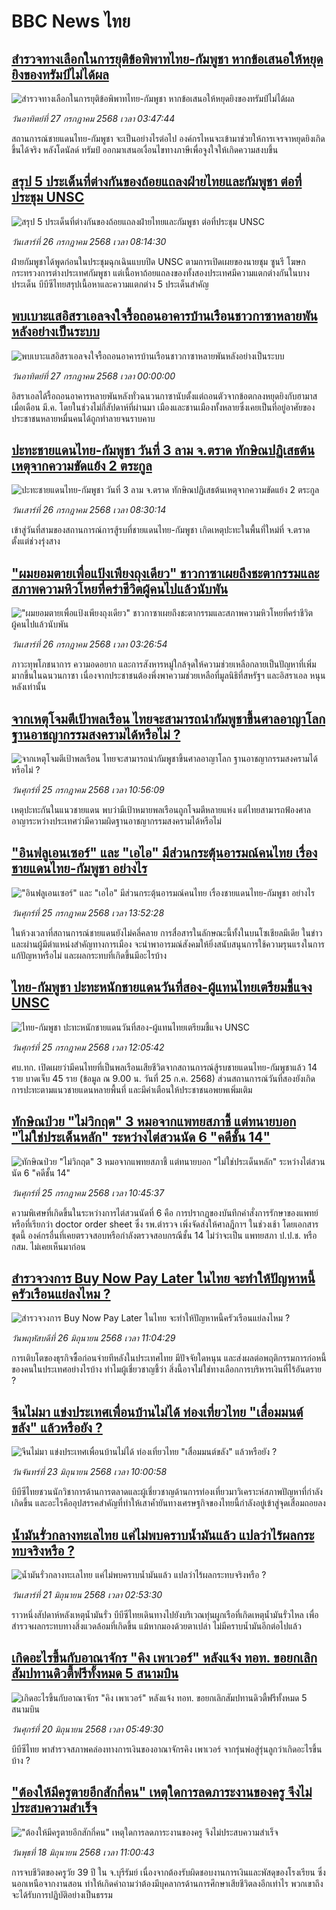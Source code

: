 # BBC News ไทย## [สำรวจทางเลือกในการยุติข้อพิพาทไทย-กัมพูชา หากข้อเสนอให้หยุดยิงของทรัมป์ไม่ได้ผล](https://www.bbc.com/thai/articles/c24zp858q9yo?at_campaign=githubrss)![สำรวจทางเลือกในการยุติข้อพิพาทไทย-กัมพูชา หากข้อเสนอให้หยุดยิงของทรัมป์ไม่ได้ผล](https://ichef.bbci.co.uk/ace/ws/240/cpsprodpb/71e6/live/f48f1ce0-6a90-11f0-8dbd-f3d32ebd3327.jpg)_วันอาทิตย์ที่ 27 กรกฎาคม 2568 เวลา 03:47:44_สถานการณ์ชายแดนไทย-กัมพูชา จะเป็นอย่างไรต่อไป องค์กรไหนจะเข้ามาช่วยให้การเจรจาหยุดยิงเกิดขึ้นได้จริง หลังโดนัลด์ ทรัมป์ ออกมาเสนอเงื่อนไขทางภาษีเพื่อจูงใจให้เกิดความสงบขึ้น## [สรุป 5 ประเด็นที่ต่างกันของถ้อยแถลงฝ่ายไทยและกัมพูชา ต่อที่ประชุม UNSC](https://www.bbc.com/thai/articles/c5yp8dx1x6do?at_campaign=githubrss)![สรุป 5 ประเด็นที่ต่างกันของถ้อยแถลงฝ่ายไทยและกัมพูชา ต่อที่ประชุม UNSC](https://ichef.bbci.co.uk/ace/ws/240/cpsprodpb/e3be/live/c08f7fb0-69f1-11f0-89ea-4d6f9851f623.jpg)_วันเสาร์ที่ 26 กรกฎาคม 2568 เวลา 08:14:30_ฝ่ายกัมพูชาได้พูดก่อนในประชุมฉุกเฉินแบบปิด UNSC ตามการเปิดเผยของนายชุม ซูนรี โฆษกกระทรวงการต่างประเทศกัมพูชา แต่เนื้อหาถ้อยแถลงของทั้งสองประเทศมีความแตกต่างกันในบางประเด็น บีบีซีไทยสรุปเนื้อหาและความแตกต่าง 5 ประเด็นสำคัญ## [พบเบาะแสอิสราเอลจงใจรื้อถอนอาคารบ้านเรือนชาวกาซาหลายพันหลังอย่างเป็นระบบ](https://www.bbc.com/thai/resources/idt-33fccfbe-abcc-4af1-bdd2-632b2787cf59?at_campaign=githubrss)![พบเบาะแสอิสราเอลจงใจรื้อถอนอาคารบ้านเรือนชาวกาซาหลายพันหลังอย่างเป็นระบบ](https://ichef.bbci.co.uk/ace/standard/240/cpsprodpb/62d7/live/7e29f840-6a90-11f0-8dbd-f3d32ebd3327.png)_วันอาทิตย์ที่ 27 กรกฎาคม 2568 เวลา 00:00:00_อิสราเอลได้รื้อถอนอาคารหลายพันหลังทั่วฉนวนกาซานับตั้งแต่ถอนตัวจากข้อตกลงหยุดยิงกับฮามาสเมื่อเดือน มี.ค. โดยในช่วงไม่กี่สัปดาห์ที่ผ่านมา เมืองและชานเมืองทั้งหลายซึ่งเคยเป็นที่อยู่อาศัยของประชาชนหลายหมื่นคนได้ถูกทำลายจนราบคาบ## [ปะทะชายแดนไทย-กัมพูชา วันที่ 3 ลาม จ.ตราด ทักษิณปฏิเสธต้นเหตุจากความขัดแย้ง 2 ตระกูล](https://www.bbc.com/thai/articles/cz93wpdz90xo?at_campaign=githubrss)![ปะทะชายแดนไทย-กัมพูชา วันที่ 3 ลาม จ.ตราด ทักษิณปฏิเสธต้นเหตุจากความขัดแย้ง 2 ตระกูล](https://ichef.bbci.co.uk/ace/ws/240/cpsprodpb/3770/live/027205f0-69cb-11f0-8dbd-f3d32ebd3327.jpg)_วันเสาร์ที่ 26 กรกฎาคม 2568 เวลา 08:30:14_เข้าสู่วันที่สามของสถานการณ์การสู้รบที่ชายแดนไทย-กัมพูชา เกิดเหตุปะทะในพื้นที่ใหม่ที่ จ.ตราด ตั้งแต่ช่วงรุ่งสาง## ["ผมยอมตายเพื่อแป้งเพียงถุงเดียว" ชาวกาซาเผยถึงชะตากรรมและสภาพความหิวโหยที่คร่าชีวิตผู้คนไปแล้วนับพัน](https://www.bbc.com/thai/articles/c20p552g7nno?at_campaign=githubrss)!["ผมยอมตายเพื่อแป้งเพียงถุงเดียว" ชาวกาซาเผยถึงชะตากรรมและสภาพความหิวโหยที่คร่าชีวิตผู้คนไปแล้วนับพัน](https://ichef.bbci.co.uk/ace/ws/240/cpsprodpb/eb1b/live/666ab380-66e8-11f0-8dbd-f3d32ebd3327.jpg)_วันเสาร์ที่ 26 กรกฎาคม 2568 เวลา 03:26:54_ภาวะทุพโภชนาการ ความอดอยาก และการสังหารหมู่ใกล้จุดให้ความช่วยเหลือกลายเป็นปัญหาที่เพิ่มมากขึ้นในฉนวนกาซา เนื่องจากประชาชนต้องพึ่งพาความช่วยเหลือที่มูลนิธิที่สหรัฐฯ และอิสราเอล หนุนหลังเท่านั้น## [จากเหตุโจมตีเป้าพลเรือน ไทยจะสามารถนำกัมพูชาขึ้นศาลอาญาโลก ฐานอาชญากรรมสงครามได้หรือไม่ ?](https://www.bbc.com/thai/articles/c5ypykpnnkeo?at_campaign=githubrss)![จากเหตุโจมตีเป้าพลเรือน ไทยจะสามารถนำกัมพูชาขึ้นศาลอาญาโลก ฐานอาชญากรรมสงครามได้หรือไม่ ?](https://ichef.bbci.co.uk/ace/ws/240/cpsprodpb/919d/live/4f65e240-692c-11f0-8dbd-f3d32ebd3327.jpg)_วันศุกร์ที่ 25 กรกฎาคม 2568 เวลา 10:56:09_เหตุปะทะกันในแนวชายแดน พบว่ามีเป้าหมายพลเรือนถูกโจมตีหลายแห่ง แต่ไทยสามารถฟ้องศาลอาญาระหว่างประเทศว่ามีความผิดฐานอาชญากรรมสงครามได้หรือไม่## ["อินฟลูเอนเซอร์" และ "เอไอ" มีส่วนกระตุ้นอารมณ์คนไทย เรื่องชายแดนไทย-กัมพูชา อย่างไร](https://www.bbc.com/thai/articles/cj0m0d7gm88o?at_campaign=githubrss)!["อินฟลูเอนเซอร์" และ "เอไอ" มีส่วนกระตุ้นอารมณ์คนไทย เรื่องชายแดนไทย-กัมพูชา อย่างไร](https://ichef.bbci.co.uk/ace/ws/240/cpsprodpb/f22e/live/76f14110-695e-11f0-89ea-4d6f9851f623.jpg)_วันศุกร์ที่ 25 กรกฎาคม 2568 เวลา 13:52:28_ในห้วงเวลาที่สถานการณ์ชายแดนยังไม่คลี่คลาย การสื่อสารในลักษณะนี้ทั้งในบนโซเชียลมีเดีย ในข่าว และผ่านผู้มีตำแหน่งสำคัญทางการเมือง จะนำพาอารมณ์สังคมให้ยิ่งสนับสนุนการใช้ความรุนแรงในการแก้ปัญหาหรือไม่ และผลกระทบที่เกิดขึ้นมีอะไรบ้าง## [ไทย-กัมพูชา ปะทะหนักชายแดนวันที่สอง-ผู้แทนไทยเตรียมชี้แจง UNSC](https://www.bbc.com/thai/articles/cwyey5eqzgqo?at_campaign=githubrss)![ไทย-กัมพูชา ปะทะหนักชายแดนวันที่สอง-ผู้แทนไทยเตรียมชี้แจง UNSC](https://ichef.bbci.co.uk/ace/ws/240/cpsprodpb/5af6/live/8626e640-6903-11f0-af20-030418be2ca5.jpg)_วันศุกร์ที่ 25 กรกฎาคม 2568 เวลา 12:05:42_ศบ.ทก. เปิดเผยว่ามีคนไทยที่เป็นพลเรือนเสียชีวิตจากสถานการณ์สู้รบชายแดนไทย-กัมพูชาแล้ว 14 ราย บาดเจ็บ 45 ราย (ข้อมูล ณ 9.00 น. วันที่ 25 ก.ค. 2568) ส่วนสถานการณ์วันที่สองยังเกิดการปะทะตามแนวชายแดนหลายพื้นที่ และมีคำเตือนให้ประชาชนอพยพเพิ่มเติม## [ทักษิณป่วย "ไม่วิกฤต" 3 หมอจากแพทยสภาชี้ แต่ทนายบอก "ไม่ใช่ประเด็นหลัก" ระหว่างไต่สวนนัด 6 "คดีชั้น 14"](https://www.bbc.com/thai/articles/ckg6g3p50k3o?at_campaign=githubrss)![ทักษิณป่วย "ไม่วิกฤต" 3 หมอจากแพทยสภาชี้ แต่ทนายบอก "ไม่ใช่ประเด็นหลัก" ระหว่างไต่สวนนัด 6 "คดีชั้น 14"](https://ichef.bbci.co.uk/ace/ws/240/cpsprodpb/0343/live/030da2d0-6890-11f0-a6ac-171f39ed6429.jpg)_วันศุกร์ที่ 25 กรกฎาคม 2568 เวลา 10:45:37_ความพิเศษที่เกิดขึ้นในระหว่างการไต่สวนนัดที่ 6 คือ การปรากฏของบันทึกคำสั่งการรักษาของแพทย์ หรือที่เรียกว่า doctor order sheet ซึ่ง รพ.ตำรวจ เพิ่งจัดส่งให้ศาลฎีกาฯ ในช่วงเช้า โดยเอกสารชุดนี้ องค์กรอื่นที่เคยตรวจสอบหรือกำลังตรวจสอบกรณีชั้น 14 ไม่ว่าจะเป็น แพทยสภา ป.ป.ช. หรือ กสม. ไม่เคยเห็นมาก่อน## [สำรวจวงการ Buy Now Pay Later ในไทย จะทำให้ปัญหาหนี้ครัวเรือนแย่ลงไหม ?](https://www.bbc.com/thai/articles/c80pymvnk31o?at_campaign=githubrss)![สำรวจวงการ Buy Now Pay Later ในไทย จะทำให้ปัญหาหนี้ครัวเรือนแย่ลงไหม ?](https://ichef.bbci.co.uk/ace/ws/240/cpsprodpb/2b99/live/35fb4060-525d-11f0-8485-7bd50fa63665.jpg)_วันพฤหัสบดีที่ 26 มิถุนายน 2568 เวลา 11:04:29_การเติบโตของธุรกิจซื้อก่อนจ่ายทีหลังในประเทศไทย มีปัจจัยใดหนุน และส่งผลต่อพฤติกรรมการก่อหนี้ของคนในประเทศอย่างไรบ้าง ทำไมผู้เชี่ยวชาญชี้ว่า สิ่งนี้อาจไม่ใช่ทางเลือกการบริหารเงินที่ไร้อันตราย ?## [จีนไม่มา แข่งประเทศเพื่อนบ้านไม่ได้ ท่องเที่ยวไทย "เสื่อมมนต์ขลัง" แล้วหรือยัง ?](https://www.bbc.com/thai/articles/c1wpqp4jy3xo?at_campaign=githubrss)![จีนไม่มา แข่งประเทศเพื่อนบ้านไม่ได้ ท่องเที่ยวไทย "เสื่อมมนต์ขลัง" แล้วหรือยัง ?](https://ichef.bbci.co.uk/ace/ws/240/cpsprodpb/ae1f/live/06639d20-4f8d-11f0-86d5-3b52b53af158.jpg)_วันจันทร์ที่ 23 มิถุนายน 2568 เวลา 10:00:58_บีบีซีไทยชวนนักวิชาการด้านการตลาดและผู้เชี่ยวชาญด้านการท่องเที่ยวมาวิเคราะห์สภาพปัญหาที่กำลังเกิดขึ้น และอะไรคืออุปสรรคสำคัญที่ทำให้เสาค้ำยันทางเศรษฐกิจของไทยนี้กำลังอยู่เข้าสู่จุดเสื่อมถอยลง## [น้ำมันรั่วกลางทะเลไทย แค่ไม่พบคราบน้ำมันแล้ว แปลว่าไร้ผลกระทบจริงหรือ ?](https://www.bbc.com/thai/articles/cgq782v15k8o?at_campaign=githubrss)![น้ำมันรั่วกลางทะเลไทย แค่ไม่พบคราบน้ำมันแล้ว แปลว่าไร้ผลกระทบจริงหรือ ?](https://ichef.bbci.co.uk/ace/ws/240/cpsprodpb/574d/live/f090a920-4c12-11f0-86d5-3b52b53af158.jpg)_วันเสาร์ที่ 21 มิถุนายน 2568 เวลา 02:53:30_ราวหนึ่งสัปดาห์หลังเหตุน้ำมันรั่ว บีบีซีไทยเดินทางไปยังบริเวณทุ่นผูกเรือที่เกิดเหตุน้ำมันรั่วไหล เพื่อสำรวจผลกระทบทางสิ่งแวดล้อมที่เกิดขึ้น แม้หากมองด้วยตาเปล่า ไม่มีคราบน้ำมันอีกต่อไปแล้ว## [เกิดอะไรขึ้นกับอาณาจักร "คิง เพาเวอร์" หลังแจ้ง ทอท. ขอยกเลิกสัมปทานดิวตี้ฟรีทั้งหมด 5 สนามบิน](https://www.bbc.com/thai/articles/crk6d8l5py5o?at_campaign=githubrss)![เกิดอะไรขึ้นกับอาณาจักร "คิง เพาเวอร์" หลังแจ้ง ทอท. ขอยกเลิกสัมปทานดิวตี้ฟรีทั้งหมด 5 สนามบิน](https://ichef.bbci.co.uk/ace/ws/240/cpsprodpb/f74c/live/5e5dbcc0-4d96-11f0-9aef-bb27ccc1a3f8.jpg)_วันศุกร์ที่ 20 มิถุนายน 2568 เวลา 05:49:30_บีบีซีไทย พาสำรวจสภาพคล่องทางการเงินของอาณาจักรคิง เพาเวอร์ จากรุ่นพ่อสู่รุ่นลูกว่าเกิดอะไรขึ้นบ้าง ?## ["ต้องให้มีครูตายอีกสักกี่คน" เหตุใดการลดภาระงานของครู จึงไม่ประสบความสำเร็จ](https://www.bbc.com/thai/articles/c07dnn5lemyo?at_campaign=githubrss)!["ต้องให้มีครูตายอีกสักกี่คน" เหตุใดการลดภาระงานของครู จึงไม่ประสบความสำเร็จ](https://ichef.bbci.co.uk/ace/ws/240/cpsprodpb/ce69/live/2f0f99c0-4c33-11f0-86d5-3b52b53af158.jpg)_วันพุธที่ 18 มิถุนายน 2568 เวลา 11:00:43_การจบชีวิตของครูวัย 39 ปี ใน จ.บุรีรัมย์ เนื่องจากต้องรับผิดชอบงานการเงินและพัสดุของโรงเรียน ซึ่งนอกเหนือจากงานสอน ทำให้เกิดคำถามว่าต้องมีบุคลากรด้านการศึกษาเสียชีวิตลงอีกเท่าไร พวกเขาถึงจะได้รับการปฏิบัติอย่างเป็นธรรม